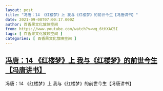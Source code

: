 ```yaml
---
layout: post
title: "冯唐：14 《红楼梦》上 我与《红楼梦》的前世今生【冯唐讲书】"
date: 2021-09-08T07:00:17.000Z
author: 百香果文化放映空间
from: https://www.youtube.com/watch?v=wq_6tHXAC5I
tags: [ 百香果文化放映空间 ]
categories: [ 百香果文化放映空间 ]
---
```

<!--1631084417000-->
[冯唐：14 《红楼梦》上 我与《红楼梦》的前世今生【冯唐讲书】](https://www.youtube.com/watch?v=wq_6tHXAC5I)
------

<div>
冯唐：14 《红楼梦》上 我与《红楼梦》的前世今生【冯唐讲书】
</div>
